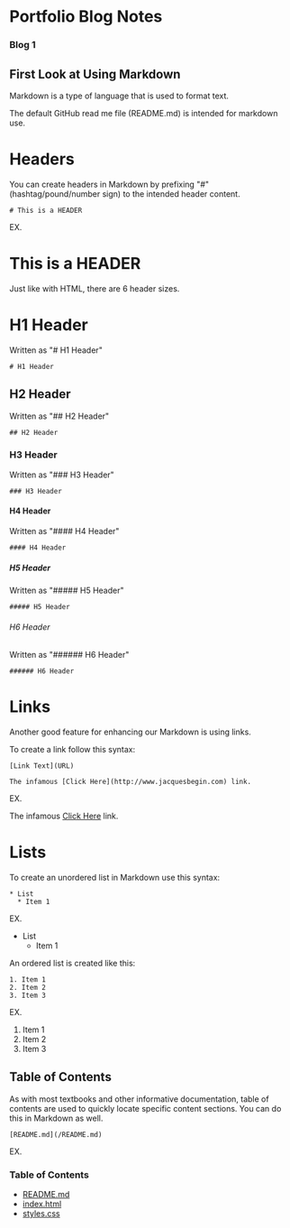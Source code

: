 # Portfolio Blog Notes

### Blog 1
## First Look at Using Markdown

Markdown is a type of language that is used to format text.

The default GitHub read me file (README.md) is intended for markdown use.



# Headers

You can create headers in Markdown by prefixing "#" (hashtag/pound/number sign) to the intended header content.

```shell
# This is a HEADER
```

EX.

# This is a HEADER

Just like with HTML, there are 6 header sizes.

# H1 Header
Written as "# H1 Header"
```shell
# H1 Header
```
## H2 Header
Written as "## H2 Header"
```shell
## H2 Header
```
### H3 Header
Written as "### H3 Header"
```shell
### H3 Header
```
#### H4 Header
Written as "#### H4 Header"
```shell
#### H4 Header
```
##### H5 Header
Written as "##### H5 Header"
```shell
##### H5 Header
```
###### H6 Header
Written as "###### H6 Header"
```shell
###### H6 Header
```


# Links

Another good feature for enhancing our Markdown is using links.

To create a link follow this syntax: 
```shell
[Link Text](URL)
```
```shell
The infamous [Click Here](http://www.jacquesbegin.com) link.
```
EX.

The infamous [Click Here](http://www.jacquesbegin.com) link.


# Lists

To create an unordered list in Markdown use this syntax:

```shell
* List
  * Item 1
```
EX.
* List
  * Item 1


An ordered list is created like this:

```shell
1. Item 1
2. Item 2
3. Item 3
```
EX.
1. Item 1
2. Item 2
3. Item 3


## Table of Contents

As with most textbooks and other informative documentation, table of contents are used to quickly locate specific content sections. You can do this in Markdown as well.

```shell
[README.md](/README.md)
```

EX.

### Table of Contents
* [README.md](/README.md)
* [index.html](/index.html)
* [styles.css](/public/temp/css/styles.css)

